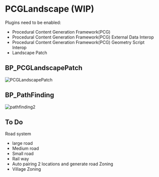 # PCGLandscape (WIP)
 
Plugins need to be enabled:
- Procedural Content Generation Framework(PCG)
- Procedural Content Generation Framework(PCG) External Data Interop
- Procedural Content Generation Framework(PCG) Geometry Script Interop
- Landscape Patch


## BP_PCGLandscapePatch
![PCGLandscapePatch](https://github.com/user-attachments/assets/e93d00d2-f94e-4be9-9206-fe4d32df06b5)

## BP_PathFinding
![pathfinding2](https://github.com/user-attachments/assets/2563c89a-a77a-4017-b2fe-3146594c1b22)



## To Do
Road system
- large road
- Medium road
- Small road
- Rail way
- Auto pairing 2 locations and generate road
Zoning
- Village Zoning
